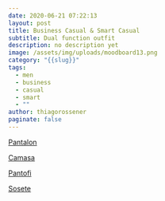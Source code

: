 ```yaml
---
date: 2020-06-21 07:22:13
layout: post
title: Business Casual & Smart Casual
subtitle: Dual function outfit
description: no description yet
image: /assets/img/uploads/moodboard13.png
category: "{{slug}}"
tags:
  - men
  - business
  - casual
  - smart
  - ""
author: thiagorossener
paginate: false
---
```

[Pantalon](http://bit.do/fF7mw)

[Camasa](http://bit.do/fF7mG)

[Pantofi](http://bit.do/fF7mz) 

[Sosete](http://bit.do/fF7mC)